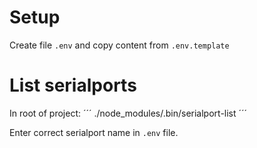 # Setup
Create file `.env` and copy content from `.env.template`

# List serialports
In root of project:
´´´
./node_modules/.bin/serialport-list
´´´

Enter correct serialport name in `.env` file.


